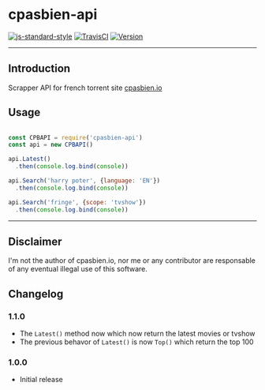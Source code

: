 cpasbien-api
===========

[![js-standard-style](https://img.shields.io/badge/code%20style-standard-brightgreen.svg)](http://standardjs.com/)
[![TravisCI](https://img.shields.io/travis/yadomi/cpasbien-api/master.svg)](https://travis-ci.org/yadomi/cpasbien-api)
[![Version](https://img.shields.io/npm/v/cpasbien-api.svg)](https://www.npmjs.com/package/cpasbien-api)

---

Introduction
------------

Scrapper API for french torrent site [cpasbien.io](http://www.cpasbien.io)

Usage
-----

```js

const CPBAPI = require('cpasbien-api')
const api = new CPBAPI()

api.Latest()
  .then(console.log.bind(console))

api.Search('harry poter', {language: 'EN'})
  .then(console.log.bind(console))

api.Search('fringe', {scope: 'tvshow'})
  .then(console.log.bind(console))

```

---

Disclaimer
---------

I'm not the author of cpasbien.io, nor me or any contributor are responsable of any eventual illegal use of this software.

Changelog
---------

### 1.1.0

- The `Latest()` method now which now return the latest movies or tvshow
- The previous behavor of `Latest()` is now `Top()` which return the top 100

### 1.0.0

- Initial release

